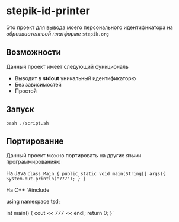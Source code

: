 # stepik-id-printer
Это проект для вывода моего персонального идентификатора на *образваотелньой платформе* `stepik.org`
## Возможности
Данный проект имеет следующий функциональ
- Выводит в **stdout** уникальный идентификаторю
- Без зависимостей
- Простой
## Запуск
`bash ./script.sh`
## Портирование 
Данный проект можно портировать на другие языки программированияю

На Java
`class Main {
    public static void main(String[] args){
        System.out.println("777");
    }
    }`
    
На C++
`#include <iostream>

using namespace tsd;

int main() {
  cout << 777 << endl;
  return 0;
}`

